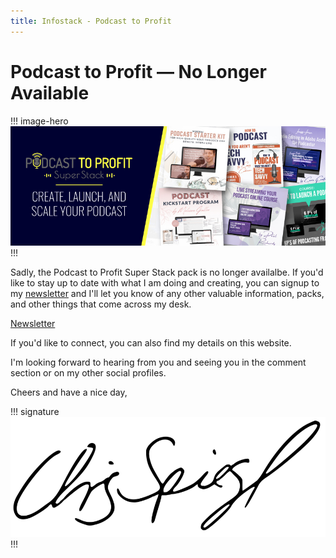 ```yaml
---
title: Infostack - Podcast to Profit
---
```


# Podcast to Profit — No Longer Available

!!! image-hero
![Chris Spiegl](/assets/images/other/infostack-podcast-to-profit-banner-2020-11-05.jpg)
!!!

Sadly, the Podcast to Profit Super Stack pack is no longer availalbe. If you'd like to stay up to date with what I am doing and creating, you can signup to my [newsletter](/newsletter) and I'll let you know of any other valuable information, packs, and other things that come across my desk.

<div class="text-center padding-bottom">
    <a class="btn btn-block" href="/newsletter">Newsletter</a>
</div>

If you'd like to connect, you can also find my details on this website.

I'm looking forward to hearing from you and seeing you in the comment section or on my other social profiles.

Cheers and have a nice day,

!!! signature
![Chris Spiegl](/assets/images/other/signature-public-small.png)
!!!
